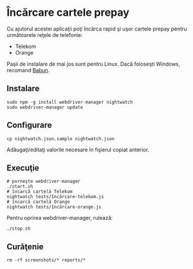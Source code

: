 # Încărcare cartele prepay

Cu ajutorul acestei aplicaţii poţi încărca rapid şi uşor cartele prepay
pentru următoarele reţele de telefonie:
- Telekom
- Orange

Paşii de instalare de mai jos sunt pentru Linux.
Dacă foloseşti Windows, recomand [Babun](http://babun.github.io/).

## Instalare

```
sudo npm -g install webdriver-manager nightwatch
sudo webdriver-manager update
```

## Configurare

```
cp nightwatch.json.sample nightwatch.json
```

Adăugaţi/editaţi valorile necesare în fişierul copiat anterior.

## Execuţie

```
# pornește webdriver-manager
./start.sh
# încarcă cartelă Telekom
nightwatch tests/încărcare-telekom.js
# încarcă cartelă Orange
nightwatch tests/încărcare-orange.js
```

Pentru oprirea webdriver-manager, rulează:

```
./stop.sh
```

## Curăţenie

```
rm -rf screenshots/* reports/*
```
